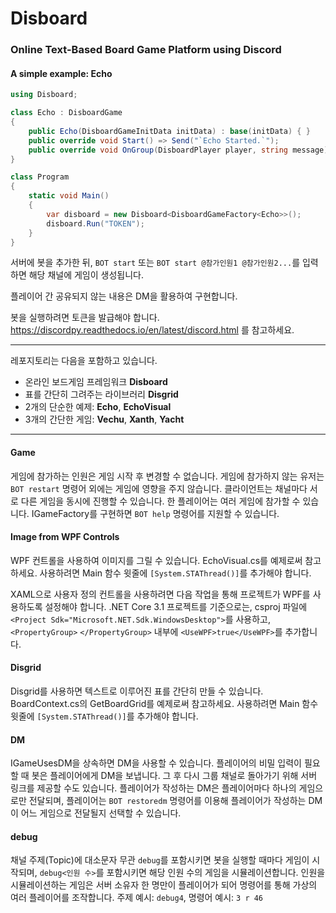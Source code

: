 # Disboard

### Online Text-Based Board Game Platform using Discord

#### A simple example: Echo
```csharp
using Disboard;

class Echo : DisboardGame
{
    public Echo(DisboardGameInitData initData) : base(initData) { }
    public override void Start() => Send("`Echo Started.`");
    public override void OnGroup(DisboardPlayer player, string message) => Send(message);
}

class Program
{
    static void Main()
    {
        var disboard = new Disboard<DisboardGameFactory<Echo>>();
        disboard.Run("TOKEN");
    }
}
```

서버에 봇을 추가한 뒤, `BOT start` 또는 `BOT start @참가인원1 @참가인원2...`를 입력하면 해당 채널에 게임이 생성됩니다.

플레이어 간 공유되지 않는 내용은 DM을 활용하여 구현합니다.

봇을 실행하려면 토큰을 발급해야 합니다. https://discordpy.readthedocs.io/en/latest/discord.html 를 참고하세요.

<hr/>

레포지토리는 다음을 포함하고 있습니다.
- 온라인 보드게임 프레임워크 __Disboard__
- 표를 간단히 그려주는 라이브러리 __Disgrid__
- 2개의 단순한 예제: __Echo__, __EchoVisual__
- 3개의 간단한 게임: __Vechu__, __Xanth__, __Yacht__

<hr/>

#### Game
게임에 참가하는 인원은 게임 시작 후 변경할 수 없습니다.
게임에 참가하지 않는 유저는 `BOT restart` 명령어 외에는 게임에 영향을 주지 않습니다.
클라이언트는 채널마다 서로 다른 게임을 동시에 진행할 수 있습니다.
한 플레이어는 여러 게임에 참가할 수 있습니다.
IGameFactory를 구현하면 `BOT help` 명령어를 지원할 수 있습니다.

#### Image from WPF Controls
WPF 컨트롤을 사용하여 이미지를 그릴 수 있습니다. EchoVisual.cs를 예제로써 참고하세요.
사용하려면 Main 함수 윗줄에 `[System.STAThread()]`를 추가해야 합니다.

XAML으로 사용자 정의 컨트롤을 사용하려면 다음 작업을 통해 프로젝트가 WPF를 사용하도록 설정해야 합니다.
.NET Core 3.1 프로젝트를 기준으로는, csproj 파일에 `<Project Sdk="Microsoft.NET.Sdk.WindowsDesktop">`를 사용하고, `<PropertyGroup>` `</PropertyGroup>` 내부에 `<UseWPF>true</UseWPF>`를 추가합니다.

#### Disgrid
Disgrid를 사용하면 텍스트로 이루어진 표를 간단히 만들 수 있습니다.
BoardContext.cs의 GetBoardGrid를 예제로써 참고하세요.
사용하려면 Main 함수 윗줄에 `[System.STAThread()]`를 추가해야 합니다.

#### DM
IGameUsesDM을 상속하면 DM을 사용할 수 있습니다.
플레이어의 비밀 입력이 필요할 때 봇은 플레이어에게 DM을 보냅니다.
그 후 다시 그룹 채널로 돌아가기 위해 서버 링크를 제공할 수도 있습니다.
플레이어가 작성하는 DM은 플레이어마다 하나의 게임으로만 전달되며, 플레이어는 `BOT restoredm` 명령어를 이용해 플레이어가 작성하는 DM이 어느 게임으로 전달될지 선택할 수 있습니다.

#### debug
채널 주제(Topic)에 대소문자 무관 `debug`를 포함시키면 봇을 실행할 때마다 게임이 시작되며, `debug<인원 수>`를 포함시키면 해당 인원 수의 게임을 시뮬레이션합니다. 인원을 시뮬레이션하는 게임은 서버 소유자 한 명만이 플레이어가 되어 명령어를 통해 가상의 여러 플레이어를 조작합니다. 주제 예시: `debug4`, 명령어 예시: `3 r 46`
